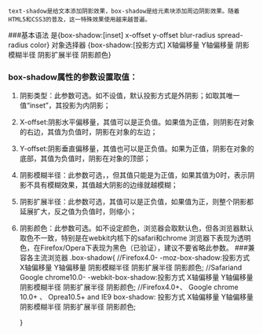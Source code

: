     text-shadow是给文本添加阴影效果，box-shadow是给元素块添加周边阴影效果。随着HTML5和CSS3的普及，这一特殊效果使用越来越普遍。
###基本语法
    是{box-shadow:[inset] x-offset y-offset blur-radius spread-radius color}
    对象选择器 {box-shadow:[投影方式] X轴偏移量 Y轴偏移量 阴影模糊半径 阴影扩展半径 阴影颜色}

### box-shadow属性的参数设置取值：
 1. 阴影类型：此参数可选。如不设值，默认投影方式是外阴影；如取其唯一值“inset”，其投影为内阴影；
 2. X-offset:阴影水平偏移量，其值可以是正负值。如果值为正值，则阴影在对象的右边，其值为负值时，阴影在对象的左边；
 3. Y-offset:阴影垂直偏移量，其值也可以是正负值。如果为正值，阴影在对象的底部，其值为负值时，阴影在对象的顶部；
 4. 阴影模糊半径：此参数可选，，但其值只能是为正值，如果其值为0时，表示阴影不具有模糊效果，其值越大阴影的边缘就越模糊；
 5. 阴影扩展半径：此参数可选，其值可以是正负值，如果值为正，则整个阴影都延展扩大，反之值为负值时，则缩小；
 6. 阴影颜色：此参数可选。如不设定颜色，浏览器会取默认色，但各浏览器默认取色不一致，特别是在webkit内核下的safari和chrome
    浏览器下表现为透明色，在Firefox/Opera下表现为黑色（已验证），建议不要省略此参数。
###兼容各主流浏览器
    .box-shadow{
         //Firefox4.0-
         -moz-box-shadow:投影方式 X轴偏移量 Y轴偏移量 阴影模糊半径 阴影扩展半径 阴影颜色;
         //Safariand Google chrome10.0-
         -webkit-box-shadow:投影方式 X轴偏移量 Y轴偏移量 阴影模糊半径 阴影扩展半径 阴影颜色;
         //Firefox4.0+、 Google chrome 10.0+ 、 Oprea10.5+ and IE9
         box-shadow:  投影方式 X轴偏移量 Y轴偏移量 阴影模糊半径 阴影扩展半径 阴影颜色;

    }